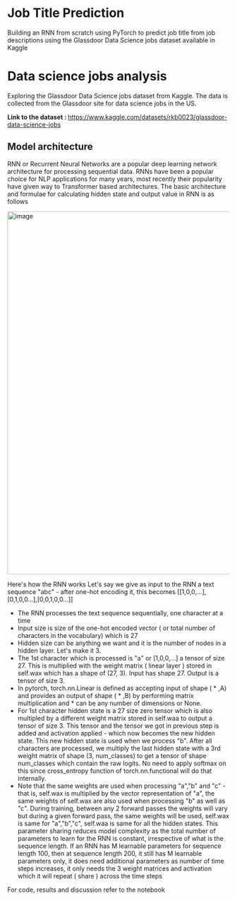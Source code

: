 # Job Title Prediction
 Building an RNN from scratch using PyTorch to predict job title from job descriptions using the Glassdoor Data Science jobs dataset available in Kaggle

 ## <h1> Data science jobs analysis </h1>

<p>
Exploring the Glassdoor Data Science jobs dataset from Kaggle. The data is collected from the Glassdoor site for data science jobs in the US.
</p> 

<p>
<b>Link to the dataset : </b><a href = "https://www.kaggle.com/datasets/rkb0023/glassdoor-data-science-jobs">
https://www.kaggle.com/datasets/rkb0023/glassdoor-data-science-jobs
</a>
</p>

## Model architecture

<p>RNN or Recurrent Neural Networks are a popular deep learning network architecture for processing sequential data. RNNs have been a popular choice for NLP applications for many years, most recently their popularity have given way to Transformer based architectures. The basic architecture and formulae for calculating hidden state and output value in RNN is as follows</p>

<img width="821" alt="image" src="https://github.com/SuchandraDatta/RNN_from_scratch_ds_jobs_analysis/assets/41965125/3d344175-64f6-45e4-9d70-b3153bcd2df3">


Here's how the RNN works
Let's say we give as input to the RNN a text sequence "abc" - after one-hot encoding it, this becomes [[1,0,0,...],[0,1,0,0...],[0,0,1,0,0...]]
- The RNN processes the text sequence sequentially, one character at a time
- Input size is size of the one-hot encoded vector ( or total number of characters in the vocabulary) which is 27
- Hidden size can be anything we want and it is the number of nodes in a hidden layer. Let's make it 3.
- The 1st character which is processed is "a" or [1,0,0,...] a tensor of size 27. This is multiplied with the weight matrix ( linear layer ) stored in self.wax which has a shape of (27, 3). Input has shape 27. Output is a tensor of size 3.
- In pytorch, torch.nn.Linear is defined as accepting input of shape ( * ,A) and provides an output of shape ( * ,B) by performing matrix multiplication and * can be any number of dimensions or None.
- For 1st character hidden state is a 27 size zero tensor which is also multipled by a different weight matrix stored in self.waa to output a tensor of size 3. This tensor and the tensor we got in previous step is added and activation applied - which now becomes the new hidden state. This new hidden state is used when we process "b". After all characters are processed, we multiply the last hidden state with a 3rd weight matrix of shape (3, num_classes) to get a tensor of shape num_classes which contain the raw logits. No need to apply softmax on this since cross_entropy function of torch.nn.functional will do that internally.
- Note that the same weights are used when processing "a","b" and "c" -  that is, self.wax is multiplied by the vector representation of "a", the same weights of self.wax are also used when processing "b" as well as "c". During training, between any 2 forward passes the weights will vary but during a given forward pass, the same weights will be used, self.wax is same for "a","b","c", self.waa is same for all the hidden states. This parameter sharing reduces model complexity as the total number of parameters to learn for the RNN is constant, irrespective of what is the sequence length. If an RNN has M learnable parameters for sequence length 100, then at sequence length 200, it still has M learnable parameters only, it does need additional parameters as number of time steps increases, it only needs the 3 weight matrices and activation which it will repeat ( share ) across the time steps


For code, results and discussion refer to the notebook

